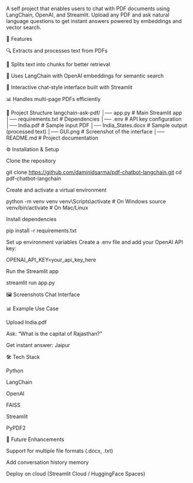 A self project that enables users to chat with PDF documents using LangChain, OpenAI, and Streamlit. Upload any PDF and ask natural language questions to get instant answers powered by embeddings and vector search.

🚀 Features

🔍 Extracts and processes text from PDFs

🧩 Splits text into chunks for better retrieval

🤖 Uses LangChain with OpenAI embeddings for semantic search

💬 Interactive chat-style interface built with Streamlit

📊 Handles multi-page PDFs efficiently

📂 Project Structure
langchain-ask-pdf/
│── app.py                  # Main Streamlit app
│── requirements.txt        # Dependencies
│── .env                    # API key configuration
│── India.pdf               # Sample input PDF
│── India_States.docx       # Sample output (processed text)
│── GUI.png                 # Screenshot of the interface
│── README.md               # Project documentation

⚙️ Installation & Setup

Clone the repository

git clone https://github.com/daminidsarma/pdf-chatbot-langchain.git
cd pdf-chatbot-langchain


Create and activate a virtual environment

python -m venv venv
venv\Scripts\activate   # On Windows
source venv/bin/activate   # On Mac/Linux


Install dependencies

pip install -r requirements.txt


Set up environment variables
Create a .env file and add your OpenAI API key:

OPENAI_API_KEY=your_api_key_here


Run the Streamlit app

streamlit run app.py

🖼️ Screenshots
Chat Interface

📊 Example Use Case

Upload India.pdf

Ask: “What is the capital of Rajasthan?”

Get instant answer: Jaipur

🛠️ Tech Stack

Python

LangChain

OpenAI

FAISS

Streamlit

PyPDF2

🌟 Future Enhancements

Support for multiple file formats (.docx, .txt)

Add conversation history memory

Deploy on cloud (Streamlit Cloud / HuggingFace Spaces)
